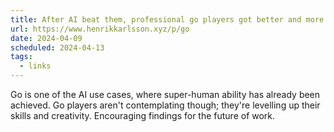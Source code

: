```yaml
---
title: After AI beat them, professional go players got better and more creative
url: https://www.henrikkarlsson.xyz/p/go
date: 2024-04-09
scheduled: 2024-04-13
tags:
  - links
---
```


Go is one of the AI use cases, where super-human ability has already been achieved. Go players aren't contemplating though; they're levelling up their skills and creativity. Encouraging findings for the future of work.
